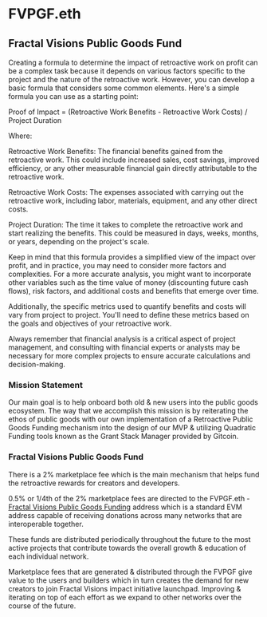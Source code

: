 # FVPGF.eth

## Fractal Visions Public Goods Fund
Creating a formula to determine the impact of retroactive work on profit can be a complex task because it depends on various factors specific to the project and the nature of the retroactive work. However, you can develop a basic formula that considers some common elements. Here's a simple formula you can use as a starting point:

Proof of Impact = (Retroactive Work Benefits - Retroactive Work Costs) / Project Duration

Where:

Retroactive Work Benefits: The financial benefits gained from the retroactive work. This could include increased sales, cost savings, improved efficiency, or any other measurable financial gain directly attributable to the retroactive work.

Retroactive Work Costs: The expenses associated with carrying out the retroactive work, including labor, materials, equipment, and any other direct costs.

Project Duration: The time it takes to complete the retroactive work and start realizing the benefits. This could be measured in days, weeks, months, or years, depending on the project's scale.

Keep in mind that this formula provides a simplified view of the impact over profit, and in practice, you may need to consider more factors and complexities. For a more accurate analysis, you might want to incorporate other variables such as the time value of money (discounting future cash flows), risk factors, and additional costs and benefits that emerge over time.

Additionally, the specific metrics used to quantify benefits and costs will vary from project to project. You'll need to define these metrics based on the goals and objectives of your retroactive work.

Always remember that financial analysis is a critical aspect of project management, and consulting with financial experts or analysts may be necessary for more complex projects to ensure accurate calculations and decision-making.

### Mission Statement


Our main goal is to help onboard both old & new users into the public goods ecosystem. The way that we accomplish this mission is by reiterating the ethos of public goods with our own implementation of a Retroactive Public Goods Funding mechanism into the design of our MVP & utilizing Quadratic Funding tools known as the Grant Stack Manager provided by Gitcoin.




### Fractal Visions Public Goods Fund

There is a 2% marketplace fee which is the main mechanism that helps fund the retroactive rewards for creators and developers.

0.5% or 1/4th of the 2% marketplace fees are directed to the FVPGF.eth - [Fractal Visions Public Goods Funding](https://app.ens.domains/fvpgf.eth) address which is a standard EVM address capable of receiving donations across many networks that are interoperable together.

These funds are distributed periodically throughout the future to the most active projects that contribute towards the overall growth & education of each individual network.

Marketplace fees that are generated & distributed through the FVPGF give value to the users and builders which in turn creates the demand for new creators to join Fractal Visions impact initiative launchpad. Improving & iterating on top of each effort as we expand to other networks over the course of the future.
